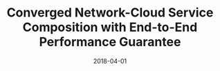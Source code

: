 ---
title: "Converged Network-Cloud Service Composition with End-to-End Performance Guarantee"
authors:
- Jun Huang
- Qiang Duan
- Song Guo
- Yuhong Yan
- Shui Yu

date: "2018-04-01"
doi: ""

# Publication type.
# 1 = Conference paper; 2 = Journal article;
# 3 = Preprint Paper; 4 = Report; 5 = Book; 6 = Book section;
# 7 = Thesis; 8 = Patent
publication_types: ["2"]

# Publication name and optional abbreviated publication name.
publication: "*IEEE Transactions on Cloud Computing*"
publication_short: "TCC (JCR-Q1)"

url_pdf: https://ieeexplore.ieee.org/abstract/document/7299619
# url_code: ''
# url_dataset: ''
# url_poster: ''
# url_project: ''
# url_slides: ''
# url_video: ''

---